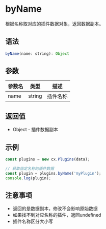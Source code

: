 # byName

根据名称取对应的插件数据对象，返回数据副本。

## 语法

```javascript
byName(name: string): Object
```

## 参数

| 参数名 | 类型 | 描述 |
|--------|------|------|
| name | string | 插件名称 |

## 返回值

- Object - 插件数据副本

## 示例

```javascript
const plugins = new cx.Plugins(data);

// 获取指定名称的插件数据
const plugin = plugins.byName('myPlugin');
console.log(plugin);
```

## 注意事项

- 返回的是数据副本，修改不会影响原始数据
- 如果找不到对应名称的插件，返回undefined
- 插件名称区分大小写 